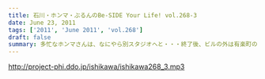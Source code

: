 ```yaml
---
title: 石川・ホンマ・ぶるんのBe-SIDE Your Life! vol.268-3
date: June 23, 2011
tags: ['2011', 'June 2011', 'vol.268']
draft: false
summary: 多忙なホンマさんは、なにやら別スタジオへと・・・終了後、ビルの外は有楽町のガード下！めちゃくちゃ混み合っている！NAMAE
---
```


http://project-phi.ddo.jp/ishikawa/ishikawa268_3.mp3